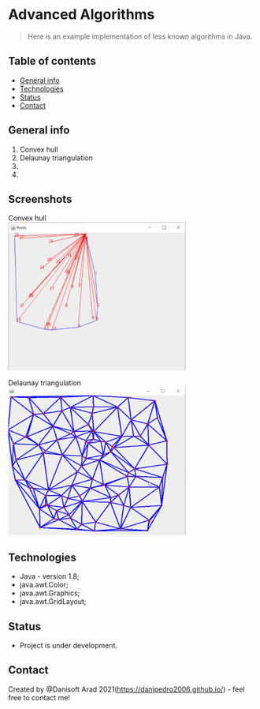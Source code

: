 # Advanced Algorithms
> Here is an example implementation of less known algorithms in Java.

## Table of contents
* [General info](#general-info)
* [Technologies](#technologies)
* [Status](#status)
* [Contact](#contact)

## General info
1. Convex hull
2. Delaunay triangulation
3.
4.




## Screenshots
Convex hull  
<img src=https://github.com/danipedro2006/Advanced-Algorithms/blob/main/src/resorces/javaw_C3PJA15HyF.png width="360" height="300">  

Delaunay triangulation  
<img src=https://github.com/danipedro2006/Advanced-Algorithms/blob/main/src/resorces/maJKGqaelf.png width="360" height="300">  

## Technologies
* Java - version 1.8;
* java.awt.Color;
* java.awt.Graphics;
* java.awt.GridLayout;


## Status
* Project is under development. 

## Contact
Created by @Danisoft Arad 2021(https://danipedro2006.github.io/) - feel free to contact me!